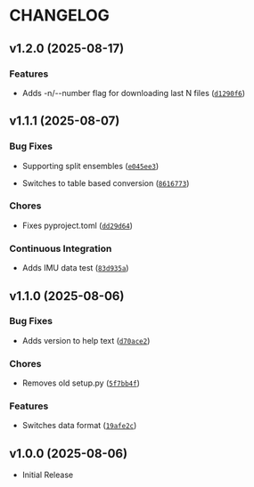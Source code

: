 # CHANGELOG

<!-- version list -->

## v1.2.0 (2025-08-17)

### Features

- Adds -n/--number flag for downloading last N files
  ([`d1290f6`](https://github.com/UCSD-E4E/smartfin-tools/commit/d1290f62f8b9705aced4a794b8c4b0445017c62d))


## v1.1.1 (2025-08-07)

### Bug Fixes

- Supporting split ensembles
  ([`e045ee3`](https://github.com/UCSD-E4E/smartfin-tools/commit/e045ee3d4ce5ef2909a9b87acffe02399815cff5))

- Switches to table based conversion
  ([`8616773`](https://github.com/UCSD-E4E/smartfin-tools/commit/8616773861765103b620c8d85c2f99de2164f7d0))

### Chores

- Fixes pyproject.toml
  ([`dd29d64`](https://github.com/UCSD-E4E/smartfin-tools/commit/dd29d64a8569493afadd7d124896315f26101449))

### Continuous Integration

- Adds IMU data test
  ([`83d935a`](https://github.com/UCSD-E4E/smartfin-tools/commit/83d935a8375eed4943751e0226de0e5d26d49743))


## v1.1.0 (2025-08-06)

### Bug Fixes

- Adds version to help text
  ([`d70ace2`](https://github.com/UCSD-E4E/smartfin-tools/commit/d70ace21773cd0caef02e07e3fb4706019395d51))

### Chores

- Removes old setup.py
  ([`5f7bb4f`](https://github.com/UCSD-E4E/smartfin-tools/commit/5f7bb4fa9c0118e60b9cd8ff074ccc7818a16f6e))

### Features

- Switches data format
  ([`19afe2c`](https://github.com/UCSD-E4E/smartfin-tools/commit/19afe2c5b17ffe3ed5dff324289fe7a60f363ba5))


## v1.0.0 (2025-08-06)

- Initial Release
